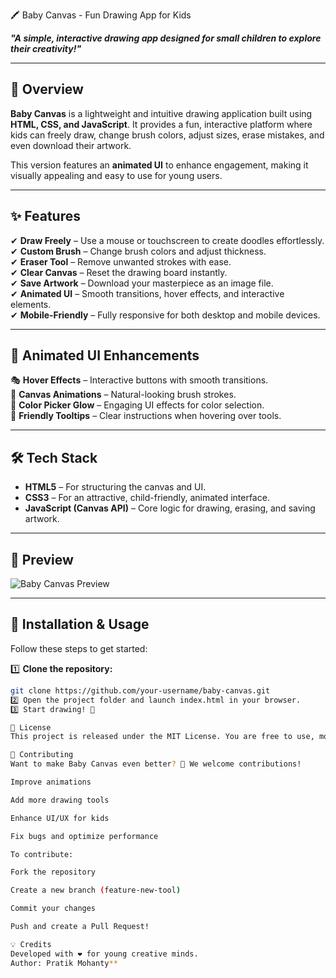 🖍️ Baby Canvas - Fun Drawing App for Kids  

**_"A simple, interactive drawing app designed for small children to explore their creativity!"_**  

---

## 📌 Overview  
**Baby Canvas** is a lightweight and intuitive drawing application built using **HTML, CSS, and JavaScript**. It provides a fun, interactive platform where kids can freely draw, change brush colors, adjust sizes, erase mistakes, and even download their artwork.  

This version features an **animated UI** to enhance engagement, making it visually appealing and easy to use for young users.  

---

## ✨ Features  
✔ **Draw Freely** – Use a mouse or touchscreen to create doodles effortlessly.  
✔ **Custom Brush** – Change brush colors and adjust thickness.  
✔ **Eraser Tool** – Remove unwanted strokes with ease.  
✔ **Clear Canvas** – Reset the drawing board instantly.  
✔ **Save Artwork** – Download your masterpiece as an image file.  
✔ **Animated UI** – Smooth transitions, hover effects, and interactive elements.  
✔ **Mobile-Friendly** – Fully responsive for both desktop and mobile devices.  

---

## 🎨 Animated UI Enhancements  
🎭 **Hover Effects** – Interactive buttons with smooth transitions.  
🎨 **Canvas Animations** – Natural-looking brush strokes.  
🔄 **Color Picker Glow** – Engaging UI effects for color selection.  
📜 **Friendly Tooltips** – Clear instructions when hovering over tools.  

---

## 🛠️ Tech Stack  
- **HTML5** – For structuring the canvas and UI.  
- **CSS3** – For an attractive, child-friendly, animated interface.  
- **JavaScript (Canvas API)** – Core logic for drawing, erasing, and saving artwork.  

---

## 📸 Preview  
![Baby Canvas Preview](img_01.png)  

---

## 📂 Installation & Usage  
Follow these steps to get started:  

1️⃣ **Clone the repository:**  
   ```bash
   git clone https://github.com/your-username/baby-canvas.git
2️⃣ Open the project folder and launch index.html in your browser.
3️⃣ Start drawing! 🎨

📜 License
This project is released under the MIT License. You are free to use, modify, and distribute it under the terms of this license.

🤝 Contributing
Want to make Baby Canvas even better? 🚀 We welcome contributions!

Improve animations

Add more drawing tools

Enhance UI/UX for kids

Fix bugs and optimize performance

To contribute:

Fork the repository

Create a new branch (feature-new-tool)

Commit your changes

Push and create a Pull Request!

💡 Credits
Developed with ❤️ for young creative minds.
Author: Pratik Mohanty**

